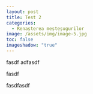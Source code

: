 ```yaml
---
layout: post
title: Test 2
categories:
  - Renașterea meșteșugurilor
image: /assets/img/image-5.jpg
toc: false
imageshadow: "true"
---
```

fasdf adfasdf

 fasdf



fasdfasdf